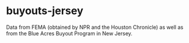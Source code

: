# buyouts-jersey

Data from FEMA (obtained by NPR and the Houston Chronicle) as well as from the Blue Acres Buyout Program in New Jersey.
